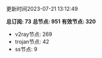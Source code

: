 更新时间2023-07-21 13:12:49

**总订阅: 73**
**总节点: 951**
**有效节点: 320**
- v2ray节点: 269
- trojan节点: 42
- ss节点: 9
